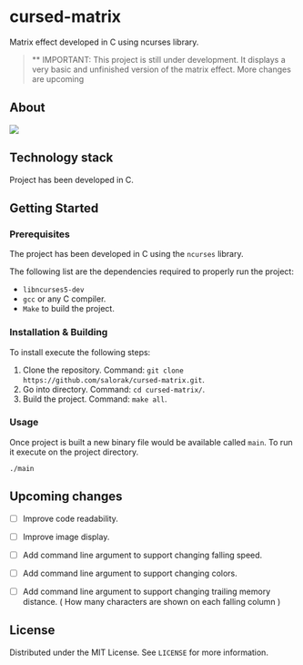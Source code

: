 # cursed-matrix
Matrix effect developed in C using ncurses library.

> ** IMPORTANT: This project is still under development. It displays a very basic and unfinished version of the matrix effect. More changes are upcoming

## About 

![](docs/output.gif)

## Technology stack
Project has been developed in C. 

## Getting Started

### Prerequisites
The project has been developed in C using the `ncurses` library. 

The following list are the dependencies required to properly run the project:
- `libncurses5-dev`
- `gcc` or any C compiler.
- `Make` to build the project.

### Installation & Building
To install execute the following steps:

1) Clone the repository. Command: `git clone https://github.com/salorak/cursed-matrix.git`.
2) Go into directory. Command: `cd cursed-matrix/`.
3) Build the project. Command: `make all`.


### Usage 

Once project is built a new binary file would be available called `main`.
To run it execute on the project directory.

```
./main
```

## Upcoming changes

- [ ] Improve code readability.
- [ ] Improve image display.
- [ ] Add command line argument to support changing falling speed.
- [ ] Add command line argument to support changing colors.
- [ ] Add command line argument to support changing trailing memory distance. ( How many characters are shown on each falling column )


## License

Distributed under the MIT License. See `LICENSE` for more information. 

